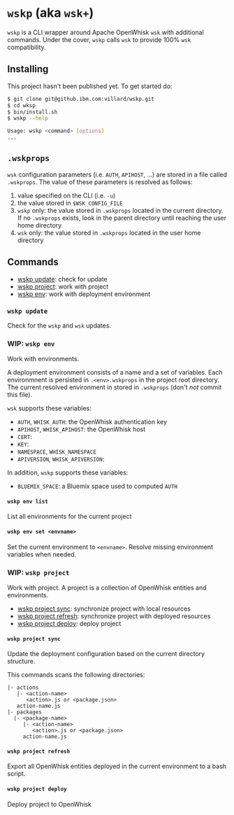 # `wskp` (aka `wsk+`)

`wskp` is a CLI wrapper around Apache OpenWhisk `wsk` with additional commands. Under the cover, `wskp` calls `wsk` to provide 100% `wsk` compatibility.

## Installing

This project hasn't been published yet. To get started do:

```bash
$ git clone git@github.ibm.com:villard/wskp.git
$ cd wksp
$ bin/install.sh
$ wskp --help

Usage: wskp <command> [options]
...
```

## `.wskprops`

`wsk` configuration parameters (i.e. `AUTH`, `APIHOST`, ...) are stored in a file called `.wskprops`. The value of these parameters is resolved as follows:
1. value specified on the CLI (i.e. `-u`)
1. the value stored in `$WSK_CONFIG_FILE`
1. `wskp` only: the value stored in `.wskprops` located in the current directory. If no `.wskprops` exists, look in the parent directory until reaching the user home directory 
1. `wsk` only: the value stored in `.wskprops` located in the user home directory

## Commands

- [wskp update](#wskp-update): check for update 
- [wskp project](#wip-wskp-project): work with project
- [wskp env](#wip-wskp-env): work with deployment environment

### `wskp update`

Check for the `wskp` and `wsk` updates.

### WIP: `wskp env`

Work with environments.

A deployment environment consists of a name and a set of variables. Each environmnent is persisted in `.<env>.wskprops` in the project root directory. The current resolved environment in stored in `.wskprops` (don't *not* commit this file).

`wsk` supports these variables:
- `AUTH`, `WHISK_AUTH`: the OpenWhisk authentication key
- `APIHOST`, `WHISK_APIHOST`: the OpenWhisk host 
- `CERT`: 
- `KEY`:
- `NAMESPACE`, `WHISK_NAMESPACE`
- `APIVERSION`, `WHISK_APIVERSION`:

In addition, `wskp` supports these variables:
- `BLUEMIX_SPACE`: a Bluemix space used to computed `AUTH`  

#### `wskp env list`

List all environments for the current project

#### `wskp env set <envname>`

Set the current environment to `<envname>`. Resolve missing environment variables when needed.

### WIP: `wskp project`

Work with project. A project is a collection of OpenWhisk entities and environments.

- [wskp project sync](#wskp-project-sync): synchronize project with local resources
- [wskp project refresh](#wskp-project-refresh): synchronize project with deployed resources
- [wskp project deploy](#wskp-project-deploy): deploy project

#### `wskp project sync`

Update the deployment configuration based on the current directory structure.

This commands scans the following directories:

    |- actions
       |- <action-name>
          <action>.js or <package.json>
       action-name.js
    |- packages
      |- <package-name>
         |- <action-name>
            <action>.js or <package.json>
         action-name.js

#### `wskp project refresh`

Export all OpenWhisk entities deployed in the current environment to a bash script.

#### `wskp project deploy`

Deploy project to OpenWhisk   

